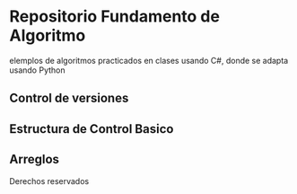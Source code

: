 # Repositorio Fundamento de Algoritmo

elemplos de algoritmos practicados en clases usando C#, donde se adapta usando Python

## Control de versiones

## Estructura de Control Basico

## Arreglos

Derechos reservados 


